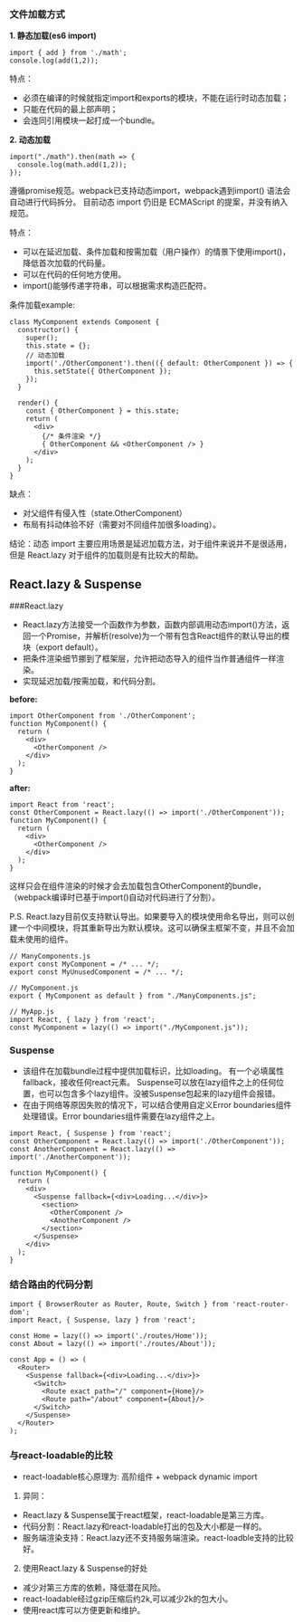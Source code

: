 ### 文件加载方式

**1. 静态加载(es6 import)**

```
import { add } from './math'; 
console.log(add(1,2));
```

特点：

*  必须在编译的时候就指定import和exports的模块，不能在运行时动态加载；
* 只能在代码的最上部声明；
* 会连同引用模块一起打成一个bundle。

**2. 动态加载**

```
import("./math").then(math => {
  console.log(math.add(1,2));
});
```
遵循promise规范。webpack已支持动态import，webpack遇到import() 语法会自动进行代码拆分。 目前动态 import 仍旧是 ECMAScript 的提案，并没有纳入规范。

特点：

 - 可以在延迟加载、条件加载和按需加载（用户操作）的情景下使用import()，降低首次加载的代码量。
 - 可以在代码的任何地方使用。
 - import()能够传递字符串，可以根据需求构造匹配符。
 
条件加载example:

```
class MyComponent extends Component {
  constructor() {
    super();
    this.state = {};
    // 动态加载
    import('./OtherComponent').then(({ default: OtherComponent }) => {
      this.setState({ OtherComponent });
    });
  }
  
  render() {
    const { OtherComponent } = this.state;
    return (
      <div>
        {/* 条件渲染 */}
        { OtherComponent && <OtherComponent /> }
      </div>
    );
  }
}
```

缺点：

 * 对父组件有侵入性（state.OtherComponent）
 * 布局有抖动体验不好（需要对不同组件加很多loading）。
 

结论：动态 import 主要应用场景是延迟加载方法，对于组件来说并不是很适用，但是 React.lazy 对于组件的加载则是有比较大的帮助。


## React.lazy & Suspense

###React.lazy

-  React.lazy方法接受一个函数作为参数，函数内部调用动态import()方法，返回一个Promise，并解析(resolve)为一个带有包含React组件的默认导出的模块（export default）。
-  把条件渲染细节挪到了框架层，允许把动态导入的组件当作普通组件一样渲染。
-  实现延迟加载/按需加载，和代码分割。

**before:**

```
import OtherComponent from './OtherComponent';
function MyComponent() {
  return (
    <div>
      <OtherComponent />
    </div>
  );
}
```

**after:**

```
import React from 'react';
const OtherComponent = React.lazy(() => import('./OtherComponent'));
function MyComponent() {
  return (
    <div>
      <OtherComponent />
    </div>
  );
}
```

这样只会在组件渲染的时候才会去加载包含OtherComponent的bundle，（webpack编译时已基于import()自动对代码进行了分割）。

P.S.   React.lazy目前仅支持默认导出。如果要导入的模块使用命名导出，则可以创建一个中间模块，将其重新导出为默认模块。这可以确保主框架不变，并且不会加载未使用的组件。

```
// ManyComponents.js
export const MyComponent = /* ... */;
export const MyUnusedComponent = /* ... */;
```
```
// MyComponent.js
export { MyComponent as default } from "./ManyComponents.js";
```
```
// MyApp.js
import React, { lazy } from 'react';
const MyComponent = lazy(() => import("./MyComponent.js"));
```

### Suspense 
 
-  该组件在加载bundle过程中提供加载标识，比如loading。  有一个必填属性fallback，接收任何react元素。 Suspense可以放在lazy组件之上的任何位置，也可以包含多个lazy组件。没被Suspense包起来的lazy组件会报错。
- 在由于网络等原因失败的情况下，可以结合使用自定义Error boundaries组件处理错误。Error boundaries组件需要在lazy组件之上。

```
import React, { Suspense } from 'react';
const OtherComponent = React.lazy(() => import('./OtherComponent'));
const AnotherComponent = React.lazy(() => import('./AnotherComponent'));

function MyComponent() {
  return (
    <div>
      <Suspense fallback={<div>Loading...</div>}>
        <section>
          <OtherComponent />
          <AnotherComponent />
        </section>
      </Suspense>
    </div>
  );
}
```

### 结合路由的代码分割
```
import { BrowserRouter as Router, Route, Switch } from 'react-router-dom';
import React, { Suspense, lazy } from 'react';

const Home = lazy(() => import('./routes/Home'));
const About = lazy(() => import('./routes/About'));

const App = () => (
  <Router>
    <Suspense fallback={<div>Loading...</div>}>
      <Switch>
        <Route exact path="/" component={Home}/>
        <Route path="/about" component={About}/>
      </Switch>
    </Suspense>
  </Router>
);
```

### 与react-loadable的比较
- react-loadable核心原理为: 高阶组件 + webpack dynamic import

1. 异同：

- React.lazy & Suspense属于react框架，react-loadable是第三方库。 
- 代码分割：React.lazy和react-loadable打出的包及大小都是一样的。 
- 服务端渲染支持：React.lazy还不支持服务端渲染。react-loadble支持的比较好。

2. 使用React.lazy & Suspense的好处

- 减少对第三方库的依赖，降低潜在风险。
- react-loadable经过gzip压缩后约2k,可以减少2k的包大小。
- 使用react库可以方便更新和维护。